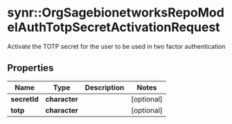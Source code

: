 # synr::OrgSagebionetworksRepoModelAuthTotpSecretActivationRequest

Activate the TOTP secret for the user to be used in two factor authentication

## Properties
Name | Type | Description | Notes
------------ | ------------- | ------------- | -------------
**secretId** | **character** |  | [optional] 
**totp** | **character** |  | [optional] 


